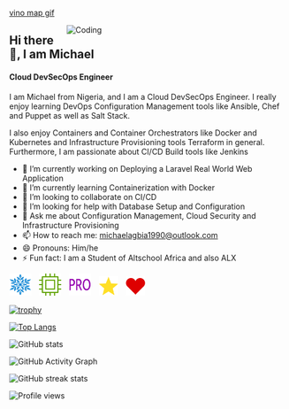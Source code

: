 [vino map gif](https://github.com/michaelagbiaowei/altschool-cloud-exercises/blob/main/Semester-Project/images/giphy.gif)

<img align= "right" alt="Coding" width="400" src="https://github.com/michaelagbiaowei/altschool-cloud-exercises/blob/main/Semester-Project/images/giphy.gif">


## Hi there 👋, I am Michael

#### Cloud DevSecOps Engineer

I am Michael from Nigeria, and I am a Cloud DevSecOps Engineer. I really enjoy learning DevOps Configuration Management tools like Ansible, Chef and Puppet as well as Salt Stack.

I also enjoy Containers and Container Orchestrators like Docker and Kubernetes and Infrastructure Provisioning tools Terraform in general.
Furthermore, I am passionate about CI/CD Build tools like Jenkins

- 🔭 I’m currently working on Deploying a Laravel Real World Web Application 
- 🌱 I’m currently learning Containerization with Docker 
- 👯 I’m looking to collaborate on CI/CD 
- 🤔 I’m looking for help with Database Setup and Configuration 
- 💬 Ask me about Configuration Management, Cloud Security and Infrastructure Provisioning 
- 📫 How to reach me: michaelagbia1990@outlook.com 
- 😄 Pronouns: Him/he 
- ⚡ Fun fact: I am a Student of Altschool Africa and also ALX

<a href='https://archiveprogram.github.com/'><img src='https://raw.githubusercontent.com/acervenky/animated-github-badges/master/assets/acbadge.gif' width='40' height='40'></a> <a href='https://docs.github.com/en/developers'><img src='https://raw.githubusercontent.com/acervenky/animated-github-badges/master/assets/devbadge.gif' width='40' height='40'></a> <a href='https://github.com/pricing'><img src='https://raw.githubusercontent.com/acervenky/animated-github-badges/master/assets/pro.gif' width='40' height='40'></a> <a href='https://stars.github.com/'><img src='https://raw.githubusercontent.com/acervenky/animated-github-badges/master/assets/starbadge.gif' width='35' height='35'></a> <a href='https://docs.github.com/en/github/supporting-the-open-source-community-with-github-sponsors'><img src='https://raw.githubusercontent.com/acervenky/animated-github-badges/master/assets/sponsorbadge.gif' width='35' height='35'></a> 

[![trophy](https://github-profile-trophy.vercel.app/?username=michaelagbiaowei)](https://github.com/ryo-ma/github-profile-trophy)

[![Top Langs](https://github-readme-stats.vercel.app/api/top-langs/?username=michaelagbiaowei)](https://github.com/anuraghazra/github-readme-stats)

![GitHub stats](https://github-readme-stats.vercel.app/api?username=michaelagbiaowei&show_icons=true&count_private=true)  

![GitHub Activity Graph](https://activity-graph.herokuapp.com/graph?username=michaelagbiaowei)  

![GitHub streak stats](https://github-readme-streak-stats.herokuapp.com/?user=michaelagbiaowei)  

![Profile views](https://gpvc.arturio.dev/michaelagbiaowei)  
<!--
**michaelagbiaowei/michaelagbiaowei** is a ✨ _special_ ✨ repository because its `README.md` (this file) appears on your GitHub profile.


